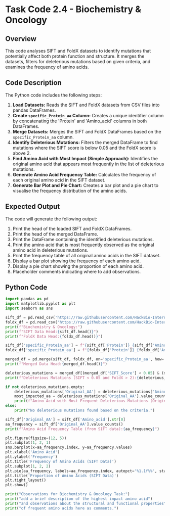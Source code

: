# Task Code 2.4 - Biochemistry & Oncology

## Overview

This code analyses SIFT and FoldX datasets to identify mutations that potentially affect both protein function and structure. It merges the datasets, filters for deleterious mutations based on given criteria, and examines the frequency of amino acids.

## Code Description

The Python code includes the following steps:

1.  **Load Datasets:** Reads the SIFT and FoldX datasets from CSV files into pandas DataFrames.
2.  **Create `specific_Protein_aa` Column:** Creates a unique identifier column by concatenating the 'Protein' and 'Amino_acid' columns in both DataFrames.
3.  **Merge Datasets:** Merges the SIFT and FoldX DataFrames based on the `specific_Protein_aa` column.
4.  **Identify Deleterious Mutations:** Filters the merged DataFrame to find mutations where the SIFT score is below 0.05 and the FoldX score is above 2.
5.  **Find Amino Acid with Most Impact (Simple Approach):** Identifies the original amino acid that appears most frequently in the list of deleterious mutations.
6.  **Generate Amino Acid Frequency Table:** Calculates the frequency of each original amino acid in the SIFT dataset.
7.  **Generate Bar Plot and Pie Chart:** Creates a bar plot and a pie chart to visualise the frequency distribution of the amino acids.

## Expected Output

The code will generate the following output:

1.  Print the head of the loaded SIFT and FoldX DataFrames.
2.  Print the head of the merged DataFrame.
3.  Print the DataFrame containing the identified deleterious mutations.
4.  Print the amino acid that is most frequently observed as the original amino acid in deleterious mutations.
5.  Print the frequency table of all original amino acids in the SIFT dataset.
6.  Display a bar plot showing the frequency of each amino acid.
7.  Display a pie chart showing the proportion of each amino acid.
8.  Placeholder comments indicating where to add observations.


## Python Code

```python
import pandas as pd
import matplotlib.pyplot as plt
import seaborn as sns

sift_df = pd.read_csv('https://raw.githubusercontent.com/HackBio-Internship/public_datasets/main/R/datasets/sift.tsv')
foldx_df = pd.read_csv('https://raw.githubusercontent.com/HackBio-Internship/public_datasets/main/R/datasets/foldX.tsv')
print(f"Biochemistry & Oncology:")
print(f"SIFT Data Head:{sift_df.head()}")
print(f"FoldX Data Head:{foldx_df.head()}")

sift_df['specific_Protein_aa'] = f"{sift_df['Protein']}_{sift_df['Amino_acid']}"
foldx_df['specific_Protein_aa'] = f"{foldx_df['Protein']}_{foldx_df['Amino_acid']}"

merged_df = pd.merge(sift_df, foldx_df, on='specific_Protein_aa', how='inner')
print(f"Merged Data Head:{merged_df.head()}")

deleterious_mutations = merged_df[(merged_df['SIFT_Score'] < 0.05) & (merged_df['FoldX_Score'] > 2)]
print(f"Deleterious Mutations (SIFT < 0.05 and FoldX > 2):{deleterious_mutations}")

if not deleterious_mutations.empty:
    deleterious_mutations['Original_AA'] = deleterious_mutations['Amino_acid'].str[0]
    most_impacted_aa = deleterious_mutations['Original_AA'].value_counts().idxmax()
    print(f"Amino Acid with Most Frequent Deleterious Mutations (Original): {most_impacted_aa}")
else:
    print("No deleterious mutations found based on the criteria.")

sift_df['Original_AA'] = sift_df['Amino_acid'].str[0]
aa_frequency = sift_df['Original_AA'].value_counts()
print(f"Amino Acid Frequency Table (from SIFT data):{aa_frequency}")

plt.figure(figsize=(12, 5))
plt.subplot(1, 2, 1)
sns.barplot(x=aa_frequency.index, y=aa_frequency.values)
plt.xlabel('Amino Acid')
plt.ylabel('Frequency')
plt.title('Frequency of Amino Acids (SIFT Data)')
plt.subplot(1, 2, 2)
plt.pie(aa_frequency, labels=aa_frequency.index, autopct='%1.1f%%', startangle=90)
plt.title('Proportion of Amino Acids (SIFT Data)')
plt.tight_layout()
plt.show()

print("Observations for Biochemistry & Oncology Task:")
print("add a brief description of the highest impact amino acid")
print("and observations about the structural and functional properties")
print("of frequent amino acids here as comments.")

